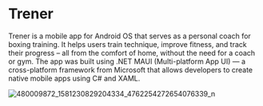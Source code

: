 # Trener 
Trener is a mobile app for Android OS that serves as a personal coach for boxing training. It helps users train technique, improve fitness, and track their progress – all from the comfort of home, without the need for a coach or gym.
The app was built using .NET MAUI (Multi-platform App UI) — a cross-platform framework from Microsoft that allows developers to create native mobile apps using C# and XAML.

![480009872_1581230829204334_4762254272654076339_n](https://github.com/user-attachments/assets/c62b1f55-7e9d-41a7-a26e-507549bcb782)
